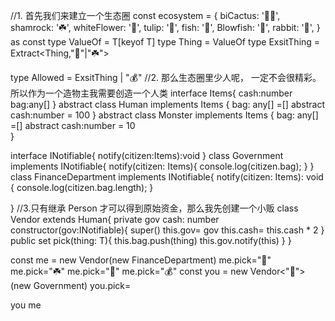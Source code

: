 //1. 首先我们来建立一个生态圈
const ecosystem = {
biCactus: '🌵🌵',
shamrock: '☘️',
whiteFlower: '🌸',
tulip: '🌷',
fish: '🐠',
Blowfish: '🐡',
rabbit: '🐰',
} as const
type ValueOf<T> = T[keyof T]
type Thing = ValueOf<typeof ecosystem>
type ExsitThing = Extract<Thing,"🐰"|"☘️">

type Allowed = ExsitThing | "💰"
//2. 那么生态圈里少人呢， 一定不会很精彩。所以作为一个造物主我需要创造一个人类
interface Items{
cash:number
bag:any[]
}
abstract class Human implements Items {
bag: any[] =[]
abstract cash:number = 100
}
abstract class Monster implements Items {
bag: any[] =[]
abstract cash:number = 10  
}

interface INotifiable{
notify(citizen:Items):void
}
class Government implements INotifiable{
notify(citizen: Items){
console.log(citizen.bag);
}
}
class FinanceDepartment implements INotifiable{
notify(citizen: Items): void {
console.log(citizen.bag.length);
}

}
//3.只有继承 Person 才可以得到原始资金，那么我先创建一个小贩
class Vendor<T extends Allowed> extends Human{
private gov
cash: number
constructor(gov:INotifiable){
super()
this.gov= gov
this.cash= this.cash \* 2
}
public set pick(thing: T){
this.bag.push(thing)
this.gov.notify(this)
}
}

const me = new Vendor(new FinanceDepartment)
me.pick="🐰"
me.pick="☘️"
me.pick="🐰"
me.pick="💰"
const you = new Vendor<"🐰">(new Government)
you.pick=

you
me
